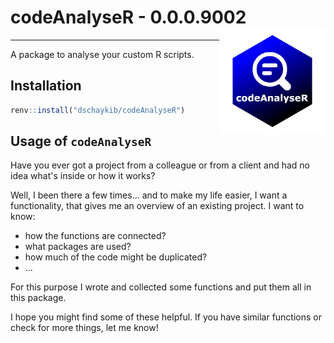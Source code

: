 # codeAnalyseR - 0.0.0.9002 <img src="misc/logo.png" width=170 align="right" />


----

A package to analyse your custom R scripts.

## Installation

``` R
renv::install("dschaykib/codeAnalyseR")

```


## Usage of `codeAnalyseR`

Have you ever got a project from a colleague or from a client and had no idea what's inside or how it works?

Well, I been there a few times... and to make my life easier, I want a functionality, that gives me an overview of an existing project. I want to know:

- how the functions are connected?
- what packages are used?
- how much of the code might be duplicated?
- ...

For this purpose I wrote and collected some functions and put them all in this package.

I hope you might find some of these helpful. If you have similar functions or check for more things, let me know!


